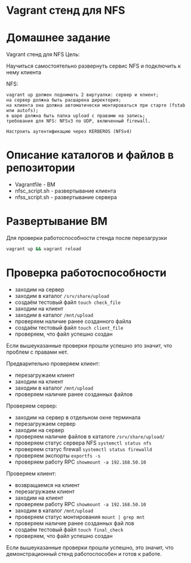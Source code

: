 # Vagrant стенд для NFS

# Домашнее задание

Vagrant стенд для NFS
Цель:

Научиться самостоятельно развернуть сервис NFS и подключить к нему клиента

NFS:

    vagrant up должен поднимать 2 виртуалки: сервер и клиент;
    на сервер должна быть расшарена директория;
    на клиента она должна автоматически монтироваться при старте (fstab или autofs);
    в шаре должна быть папка upload с правами на запись;
    требования для NFS: NFSv3 по UDP, включенный firewall.

    Настроить аутентификацию через KERBEROS (NFSv4)

# Описание каталогов и файлов в репозитории
- Vagrantfile - ВМ
- nfsc_script.sh - развертывание клиента
- nfss_script.sh - развертывание сервера

# Развертывание ВМ
Для проверки работоспособности стенда после перезагрузки
```bash
vagrant up && vagrant reload
```

# Проверка работоспособности
- заходим на сервер
- заходим в каталог `/srv/share/upload`
- создаём тестовый файл `touch check_file`
- заходим на клиент
- заходим в каталог `/mnt/upload`
- проверяем наличие ранее созданного файла
- создаём тестовый файл `touch client_file`
- проверяем, что файл успешно создан

Если вышеуказанные проверки прошли успешно это значит, что проблем с правами нет.


Предварительно проверяем клиент:
- перезагружаем клиент
- заходим на клиент
- заходим в каталог `/mnt/upload`
- проверяем наличие ранее созданных файлов

Проверяем сервер:
- заходим на сервер в отдельном окне терминала
- перезагружаем сервер
- заходим на сервер
- проверяем наличие файлов в каталоге `/srv/share/upload/`
- проверяем статус сервера NFS `systemctl status nfs`
- проверяем статус firewall `systemctl status firewalld`
- проверяем экспорты `exportfs -s`
- проверяем работу RPC `showmount -a 192.168.50.10`

Проверяем клиент:
- возвращаемся на клиент
- перезагружаем клиент
- заходим на клиент
- проверяем работу RPC `showmount -a 192.168.50.10`
- заходим в каталог `/mnt/upload`
- проверяем статус монтирования `mount | grep mnt`
- проверяем наличие ранее созданных фай лов
- создаём тестовый файл `touch final_check`
- проверяем, что файл успешно создан

Если вышеуказанные проверки прошли успешно, это значит, что демонстрационный стенд работоспособен и готов к работе.

